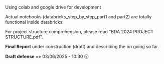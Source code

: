 Using colab and google drive for development

Actual notebooks (databricks_step_by_step_part1 and part2) are totally functional inside databricks.

For project structure comprehension, please read "BDA 2024 PROJECT STRUCTURE.pdf".

**Final Report** under construction (draft) and describing the on going so far. 

**Draft defense** =» 03/06/2025 - 10:30 🕥
